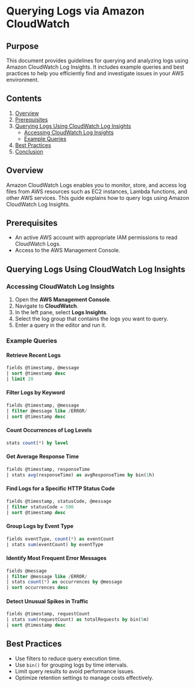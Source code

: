 # Querying Logs via Amazon CloudWatch

## Purpose

This document provides guidelines for querying and analyzing logs using Amazon CloudWatch Log Insights. It includes example queries and best practices to help you efficiently find and investigate issues in your AWS environment.

## Contents

1. [Overview](#overview)
2. [Prerequisites](#prerequisites)
3. [Querying Logs Using CloudWatch Log Insights](#querying-logs-using-cloudwatch-log-insights)
   - [Accessing CloudWatch Log Insights](#accessing-cloudwatch-log-insights)
   - [Example Queries](#example-queries)
4. [Best Practices](#best-practices)
5. [Conclusion](#conclusion)

## Overview

Amazon CloudWatch Logs enables you to monitor, store, and access log files from AWS resources such as EC2 instances, Lambda functions, and other AWS services. This guide explains how to query logs using Amazon CloudWatch Log Insights.

## Prerequisites

- An active AWS account with appropriate IAM permissions to read CloudWatch Logs.
- Access to the AWS Management Console.

## Querying Logs Using CloudWatch Log Insights

### Accessing CloudWatch Log Insights

1. Open the **AWS Management Console**.
2. Navigate to **CloudWatch**.
3. In the left pane, select **Logs Insights**.
4. Select the log group that contains the logs you want to query.
5. Enter a query in the editor and run it.

### Example Queries

#### Retrieve Recent Logs

```sql
fields @timestamp, @message
| sort @timestamp desc
| limit 20
```

#### Filter Logs by Keyword
```sql
fields @timestamp, @message
| filter @message like /ERROR/
| sort @timestamp desc
```

#### Count Occurrences of Log Levels
```sql
stats count(*) by level
```

#### Get Average Response Time
```sql
fields @timestamp, responseTime
| stats avg(responseTime) as avgResponseTime by bin(1h)
```

#### Find Logs for a Specific HTTP Status Code
```sql
fields @timestamp, statusCode, @message
| filter statusCode = 500
| sort @timestamp desc
```

#### Group Logs by Event Type
```sql
fields eventType, count(*) as eventCount
| stats sum(eventCount) by eventType
```

#### Identify Most Frequent Error Messages
```sql
fields @message
| filter @message like /ERROR/
| stats count(*) as occurrences by @message
| sort occurrences desc
```

#### Detect Unusual Spikes in Traffic
```sql
fields @timestamp, requestCount
| stats sum(requestCount) as totalRequests by bin(5m)
| sort @timestamp desc
```

## Best Practices
- Use filters to reduce query execution time.
- Use `bin()` for grouping logs by time intervals.
- Limit query results to avoid performance issues.
- Optimize retention settings to manage costs effectively.

